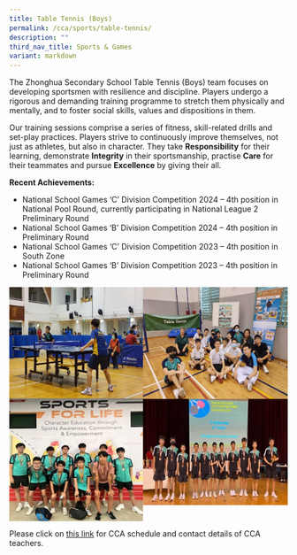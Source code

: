 ```yaml
---
title: Table Tennis (Boys)
permalink: /cca/sports/table-tennis/
description: ""
third_nav_title: Sports & Games
variant: markdown
---
```

The Zhonghua Secondary School Table Tennis (Boys) team focuses on developing sportsmen with resilience and discipline. Players undergo a rigorous and demanding training programme to stretch them physically and mentally, and to foster social skills, values and dispositions in them.

Our training sessions comprise a series of fitness, skill-related drills and set-play practices. Players strive to continuously improve themselves, not just as athletes, but also in character. They take&nbsp;**Responsibility**&nbsp;for their learning, demonstrate&nbsp;**Integrity**&nbsp;in their sportsmanship, practise&nbsp;**Care**&nbsp;for their teammates and pursue&nbsp;**Excellence**&nbsp;by giving their all.

**Recent Achievements:**
*    National School Games ‘C’ Division Competition 2024 – 4th position in National Pool Round, currently participating in National League 2 Preliminary Round
*   National School Games ‘B’ Division Competition 2024 – 4th position in Preliminary Round
*   National School Games ‘C’ Division Competition 2023 – 4th position in South Zone
*   National School Games ‘B’ Division Competition 2023 – 4th position in Preliminary Round

<img src="/images/tablet1.jpg" style="width:48%" align="left">
<img src="/images/tablet2.jpg" style="width:52%" align="right">

<br clear="left">

<img src="/images/tablet3.jpg" style="width:48%" align="left">
<img src="/images/tablet4.jpg" style="width:52%" align="right">

<br clear="left">

Please click on [this link](https://www.zhonghuasec.moe.edu.sg/cca/schedule/) for CCA schedule and contact details of CCA teachers.
